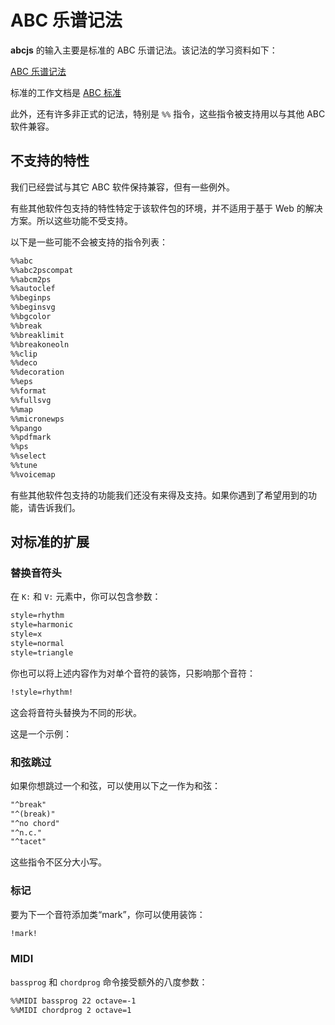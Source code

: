 # ABC 乐谱记法

**abcjs** 的输入主要是标准的 ABC 乐谱记法。该记法的学习资料如下：

[ABC 乐谱记法](http://abcnotation.com/learn)

标准的工作文档是 [ABC 标准](https://abcnotation.com/wiki/abc:standard)

此外，还有许多非正式的记法，特别是 `%%` 指令，这些指令被支持用以与其他 ABC 软件兼容。

## 不支持的特性

我们已经尝试与其它 ABC 软件保持兼容，但有一些例外。

有些其他软件包支持的特性特定于该软件包的环境，并不适用于基于 Web 的解决方案。所以这些功能不受支持。

以下是一些可能不会被支持的指令列表：

```txt
%%abc
%%abc2pscompat
%%abcm2ps
%%autoclef
%%beginps
%%beginsvg
%%bgcolor
%%break
%%breaklimit
%%breakoneoln
%%clip
%%deco
%%decoration
%%eps
%%format
%%fullsvg
%%map
%%micronewps
%%pango
%%pdfmark
%%ps
%%select
%%tune
%%voicemap
```

有些其他软件包支持的功能我们还没有来得及支持。如果你遇到了希望用到的功能，请告诉我们。

## 对标准的扩展

### 替换音符头

在 `K:` 和 `V:` 元素中，你可以包含参数：

```txt
style=rhythm
style=harmonic
style=x
style=normal
style=triangle
```

你也可以将上述内容作为对单个音符的装饰，只影响那个音符：

```txt
!style=rhythm!
```

这会将音符头替换为不同的形状。

这是一个示例：

<show-and-render-abc :abc='`X:1
T:alternate heads
M:C
L:1/8
U:n=!style=normal!
K:C treble style=rhythm
"Am" BBBB B2 B&gt;B | "Dm" B2 B/B/B "C" B4 |\
"Am" B2 nGnB B2 nGnA | "Dm" nDB/B/ nDB/B/ "C" nCB/B/ nCB/B/ |B8| B0 B0 B0 B0 |]
%%text This translates to:
[M:C][K:style=normal]
[A,EAce][A,EAce][A,EAce][A,EAce] [A,EAce]2 [A,EAce]&gt;[A,EAce] |\
[DAdf]2 [DAdf]/[DAdf]/[DAdf] [CEGce]4 |\
[A,EAce]2 GA [A,EAce] GA |\
D[DAdf]/[DAdf]/ D[DAdf]/[DAdf]/ C [CEGce]/[CEGce]/ C[CEGce]/[CEGce]/ |[CEGce]8 | [CEGce]2 [CEGce]2 [CEGce]2 [CEGce]2 |]
GAB2 !style=harmonic![gb]4|GAB2 [K: style=harmonic]gbgb|
[K: style=x]
C/A,/ C/C/E C/zz2|
w:Rock-y did-nt like that
`' ></show-and-render-abc>

### 和弦跳过

如果你想跳过一个和弦，可以使用以下之一作为和弦：

```txt
"^break"
"^(break)"
"^no chord"
"^n.c."
"^tacet"
```

<render-abc ref="tune" :abc='`X:1
T:Struttin With Some BBQ
C:1923 Lil Hardin Armstrong
M:4/4
L:1/8
K:F
"G7"d4AFGA|dA-A6|"C7"cB"^N.C."GF EDC=B,|_B,2zF EFAc|
`' ></render-abc>

<render-audio :obj="$refs"></render-audio>

这些指令不区分大小写。

### 标记

要为下一个音符添加类“mark”，你可以使用装饰：

```txt
!mark!
```

<render-abc :abc='`X:1
K:C
e!mark!f|g
`' ></render-abc>

### MIDI

`bassprog` 和 `chordprog` 命令接受额外的八度参数：

```txt
%%MIDI bassprog 22 octave=-1
%%MIDI chordprog 2 octave=1
```
